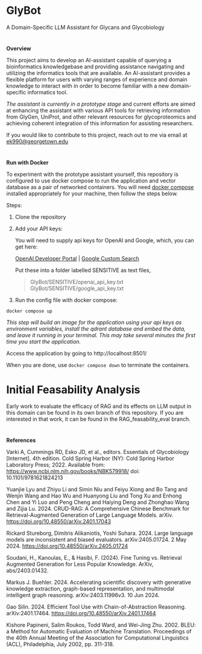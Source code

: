 # GlyBot
A Domain-Specific LLM Assistant for Glycans and Glycobiology

#

**Overview**

This project aims to develop an AI-assistant capable of querying a bioinformatics knowledgebase and providing assistance navigating and utilizing the informatics tools that are available. An AI-assistant provides a flexible platform for users with varying ranges of experience and domain knowledge to interact with in order to become familiar with a new domain-specific informatics tool. 

*The assistant is currently in a prototype stage* and current efforts are aimed at enhancing the assistant with various API tools for retrieving information from GlyGen, UniProt, and other relevant resources for glycoproteomics and achieving coherent integration of this information for assisting researchers. 

If you would like to contribute to this project, reach out to me via email at ek990@georgetown.edu

#

**Run with Docker**

To experiment with the prototype assistant yourself, this repository is configured to use docker compose to run the application and vector database as a pair of networked containers. You will need [docker compose](https://docs.docker.com/compose/) installed appropriately for your machine, then follow the steps below.

Steps:
1. Clone the repository

2. Add your API keys:

    You will need to supply api keys for OpenAI and Google, which, you can get here:

    [OpenAI Developer Portal](https://platform.openai.com) | [Google Custom Search](https://console.cloud.google.com/apis/library/customsearch.googleapis.com)

    Put these into a folder labelled SENSITIVE as text files,

    > GlyBot/SENSITIVE/openai_api_key.txt
    > GlyBot/SENSITIVE/google_api_key.txt

3. Run the config file with docker compose:

```
docker compose up
```

*This step will build an image for the application using your api keys as environment variables, install the qdrant database and embed the data, and leave it running in your terminal. This may take several minutes the first time you start the application.*

Access the application by going to http://localhost:8501/

When you are done, use ```docker compose down``` to terminate the containers.

# Initial Feasability Analysis

Early work to evaluate the efficacy of RAG and its effects on LLM output in this domain can be found in its own branch of this repository. If you are interested in that work, it can be found in the RAG_feasability_eval branch.

#

**References**

Varki A, Cummings RD, Esko JD, et al., editors. Essentials of Glycobiology [Internet]. 4th edition. Cold Spring Harbor (NY): Cold Spring Harbor Laboratory Press; 2022. Available from: https://www.ncbi.nlm.nih.gov/books/NBK579918/ doi: 10.1101/9781621824213 

Yuanjie Lyu and Zhiyu Li and Simin Niu and Feiyu Xiong and Bo Tang and Wenjin Wang and Hao Wu and Huanyong Liu and Tong Xu and Enhong Chen and Yi Luo and Peng Cheng and Haiying Deng and Zhonghao Wang and Zijia Lu. 2024. CRUD-RAG: A Comprehensive Chinese Benchmark for Retrieval-Augmented Generation of Large Language Models. arXiv. https://doi.org/10.48550/arXiv.2401.17043 

Rickard Stureborg, Dimitris Alikaniotis, Yoshi Suhara. 2024. Large language models are inconsistent and biased evaluators. arXiv:2405.01724. 2 May 2024. https://doi.org/10.48550/arXiv.2405.01724  

Soudani, H., Kanoulas, E., & Hasibi, F. (2024). Fine Tuning vs. Retrieval Augmented Generation for Less Popular Knowledge. ArXiv, abs/2403.01432. 

Markus J. Buehler. 2024. Accelerating scientific discovery with generative knowledge extraction, graph-based representation, and multimodal intelligent graph reasoning. arXiv:2403.11996v3. 10 Jun 2024.

Gao Silin. 2024. Efficient Tool Use with Chain-of-Abstraction Reasoning. arXiv:2401.17464. https://doi.org/10.48550/arXiv.2401.17464

Kishore Papineni, Salim Roukos, Todd Ward, and Wei-Jing Zhu. 2002. BLEU: a Method for Automatic Evaluation of Machine Translation. Proceedings of the 40th Annual Meeting of the Association for Computational Linguistics (ACL), Philadelphia, July 2002, pp. 311-318.
